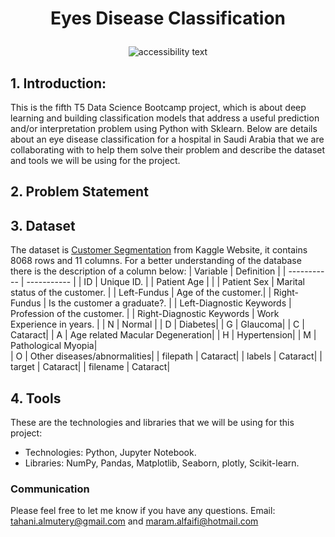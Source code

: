 
<h1> <p align="center"> Eyes Disease Classification</p></h1>

<p align="center">
<img src="https://cdn.majorel.com/wp-content/uploads/2018/05/01140255/Seeing-Eye-to-Eye-with-AI.jpg" class="center" alt="accessibility text">
  

## 1.	Introduction:
 This is the fifth T5 Data Science Bootcamp project, which is about deep learning and building classification models that address a useful prediction and/or interpretation problem using Python with Sklearn. Below are details about an eye disease classification for a hospital in Saudi Arabia that we are collaborating with to help them solve their problem and describe the dataset and tools we will be using for the project.
  
## 2.	Problem Statement


## 3.	Dataset
  The dataset is [Customer Segmentation](https://www.kaggle.com/juniorbueno/customer-k-means-hierarchical-grouping-dbscan) from Kaggle Website, it contains 8068 rows and 11 columns. For a better understanding of the database there is the description of a column below:
| Variable	    | Definition |
| ----------- | ----------- |
| ID	   | Unique ID. |
| Patient Age	|  |
| Patient Sex	 | Marital status of the customer. |
| Left-Fundus	| Age of the customer.|
| Right-Fundus	| Is the customer a graduate?. |
| Left-Diagnostic Keywords	| Profession of the customer. |
| Right-Diagnostic Keywords |	Work Experience in years. |
| N	| Normal |
| D |	Diabetes|
| G	| Glaucoma| 
| C	| Cataract| 
| A	| Age related Macular Degeneration| 
| H	| Hypertension| 
| M	| Pathological Myopia|   
| O	| Other diseases/abnormalities| 
| filepath	| Cataract|
| labels	| Cataract|
| target	| Cataract| 
| filename	| Cataract| 
  
## 4.	Tools 
 These are the technologies and libraries that we will be using for this project:
* Technologies: Python, Jupyter Notebook. 
* Libraries: NumPy, Pandas, Matplotlib, Seaborn, plotly, Scikit-learn.
  
### Communication
Please feel free to let me know if you have any questions.
Email:  tahani.almutery@gmail.com and maram.alfaifi@hotmail.com


